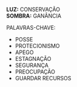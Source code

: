 **LUZ:** CONSERVAÇÃO  
**SOMBRA:** GANÂNCIA

PALAVRAS-CHAVE:
- POSSE
- PROTECIONISMO
- APEGO
- ESTAGNAÇÃO
- SEGURANÇA
- PREOCUPAÇÃO
- GUARDAR RECURSOS